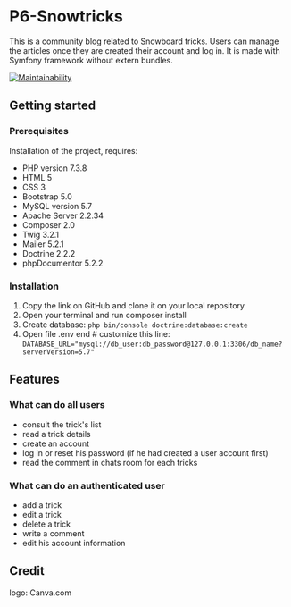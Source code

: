 # P6-Snowtricks

This is a community blog related to Snowboard tricks. Users can manage the articles once they are created their account and log in. 
It is made with Symfony framework without extern bundles.

[![Maintainability](https://api.codeclimate.com/v1/badges/bd1406aaf0649a2cd1f9/maintainability)](https://codeclimate.com/github/EdwigeGC/P6-Snowtricks/maintainability)

## Getting started
### Prerequisites

Installation of the project, requires:

  *  PHP version 7.3.8
  *  HTML 5
  *  CSS 3
  *  Bootstrap 5.0
  *  MySQL version 5.7
  *  Apache Server 2.2.34
  *  Composer 2.0
  *  Twig 3.2.1
  *  Mailer 5.2.1
  *  Doctrine 2.2.2
  *  phpDocumentor 5.2.2

### Installation
 1. Copy the link on GitHub and clone it on your local repository
 2. Open your terminal and run composer install
 3. Create database: 
  ```php bin/console doctrine:database:create```
 4. Open file .env end # customize this line:
```DATABASE_URL="mysql://db_user:db_password@127.0.0.1:3306/db_name?serverVersion=5.7"```

## Features
### What can do all users
  *  consult the trick's list
  *  read a trick details
  *  create an account
  *  log in or reset his password (if he had created a user account first)
  *  read the comment in chats room for each tricks
 
### What can do an authenticated user
  *  add a trick
  *  edit a trick
  *  delete a trick
  *  write a comment
  *  edit his account information


## Credit
logo: Canva.com
